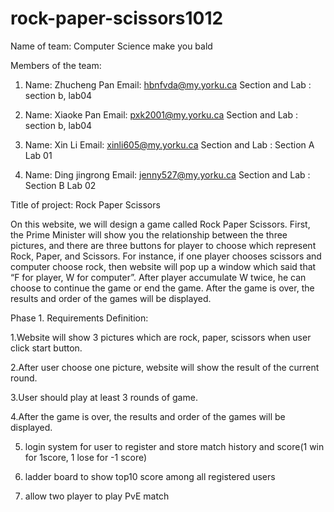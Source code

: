 # rock-paper-scissors1012
Name of team: Computer Science make you bald


Members of the team: 
1.	Name: Zhucheng Pan
Email: hbnfvda@my.yorku.ca
Section and Lab : section b, lab04

2.	Name: Xiaoke Pan
Email: pxk2001@my.yorku.ca
Section and Lab : section b, lab04

3.	Name: Xin Li
Email: xinli605@my.yorku.ca
Section and Lab : Section A Lab 01

4. Name: Ding jingrong
Email: jenny527@my.yorku.ca
Section and Lab : Section B Lab 02


Title of project: Rock Paper Scissors
  
  On this website, we will design a game called Rock Paper Scissors. First, the Prime Minister will show you the relationship between the three pictures, and there are three buttons for player to choose which represent Rock, Paper, and Scissors. For instance, if one player chooses scissors and computer choose rock, then website will pop up a window which said that “F for player, W for computer”. After player accumulate W twice, he can choose to continue the game or end the game. After the game is over, the results and order of the games will be displayed.

Phase 1. Requirements Definition:

1.Website will show 3 pictures which are rock, paper, scissors when user click start button.

2.After user choose one picture, website will show the result of the current round.

3.User should play at least 3 rounds of game.

4.After the game is over, the results and order of the games will be displayed.

5. login system for user to register and store match history and score(1 win for 1score, 1 lose for -1 score)

6. ladder board to show top10 score among all registered users

7. allow two player to play PvE match
